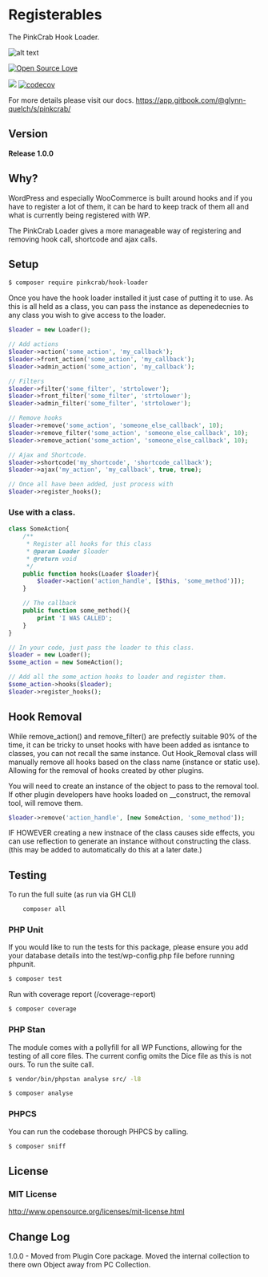 # Registerables

The PinkCrab Hook Loader.

![alt text](https://img.shields.io/badge/Current_Version-1.0.0-yellow.svg?style=flat " ")

 
[![Open Source Love](https://badges.frapsoft.com/os/mit/mit.svg?v=102)](https://github.com/ellerbrock/open-source-badge/)

![](https://github.com/Pink-Crab/Module__Registerables/workflows/GitHub_CI/badge.svg " ")
[![codecov](https://codecov.io/gh/Pink-Crab/Module__Registerables/branch/master/graph/badge.svg?token=R3SB4WDL8Z)](https://codecov.io/gh/Pink-Crab/Module__Registerables)

For more details please visit our docs.
https://app.gitbook.com/@glynn-quelch/s/pinkcrab/

## Version ##

**Release 1.0.0**

## Why? ##

WordPress and especially WooCommerce is built around hooks and if you have to register a lot of them, it can be hard to keep track of them all and what is currently being registered with WP. 

The PinkCrab Loader gives a more manageable way of registering and removing hook call, shortcode and ajax calls.

## Setup ##

```bash 
$ composer require pinkcrab/hook-loader

``` 

Once you have the hook loader installed it just case of putting it to use. As this is all held as a class, you can pass the instance as depenedecnies to any class you wish to give access to the loader.

```php
$loader = new Loader();

// Add actions
$loader->action('some_action', 'my_callback');
$loader->front_action('some_action', 'my_callback');
$loader->admin_action('some_action', 'my_callback');

// Filters
$loader->filter('some_filter', 'strtolower');
$loader->front_filter('some_filter', 'strtolower');
$loader->admin_filter('some_filter', 'strtolower');

// Remove hooks
$loader->remove('some_action', 'someone_else_callback', 10);
$loader->remove_filter('some_action', 'someone_else_callback', 10);
$loader->remove_action('some_action', 'someone_else_callback', 10);

// Ajax and Shortcode.
$loader->shortcode('my_shortcode', 'shortcode_callback');
$loader->ajax('my_action', 'my_callback', true, true);

// Once all have been added, just process with 
$loader->register_hooks();

```

### Use with a class.

``` php
class SomeAction{
	/**	
	 * Register all hooks for this class
	 * @param Loader $loader
	 * @return void
	 */
	public function hooks(Loader $loader){
		$loader->action('action_handle', [$this, 'some_method')]);
	}

	// The callback
	public function some_method(){
		print 'I WAS CALLED';
	}
}

// In your code, just pass the loader to this class.
$loader = new Loader();
$some_action = new SomeAction();

// Add all the some_action hooks to loader and register them.
$some_action->hooks($loader);
$loader->register_hooks();

```

## Hook Removal

While remove_action() and remove_filter() are prefectly suitable 90% of the time, it can be tricky to unset hooks with have been added as isntance to classes, you can not recall the same instance. Out Hook_Removal class will manually remove all hooks based on the class name (instance or static use). Allowing for the removal of hooks created by other plugins. 

You will need to create an instance of the object to pass to the removal tool. If other plugin developers have hooks loaded on __construct, the removal tool, will remove them.

```php
$loader->remove('action_handle', [new SomeAction, 'some_method']);
```

IF HOWEVER creating a new instnace of the class causes side effects, you can use reflection to generate an instance without constructing the class.
(this may be added to automatically do this at a later date.)

## Testing ##

To run the full suite (as run via GH CLI)

```bash
	composer all
```

### PHP Unit ###

If you would like to run the tests for this package, please ensure you add your database details into the test/wp-config.php file before running phpunit.

```bash 
$ composer test
``` 
Run with coverage report (/coverage-report)
```bash 
$ composer coverage
``` 

### PHP Stan ###

The module comes with a pollyfill for all WP Functions, allowing for the testing of all core files. The current config omits the Dice file as this is not ours. To run the suite call.

```bash 
$ vendor/bin/phpstan analyse src/ -l8 
```
```bash 
$ composer analyse
```

### PHPCS ###
You can run the codebase thorough PHPCS by calling.
```bash 
$ composer sniff
```

## License ##

### MIT License ###

http://www.opensource.org/licenses/mit-license.html  

## Change Log ##

1.0.0 - Moved from Plugin Core package. Moved the internal collection to there own Object away from PC Collection.